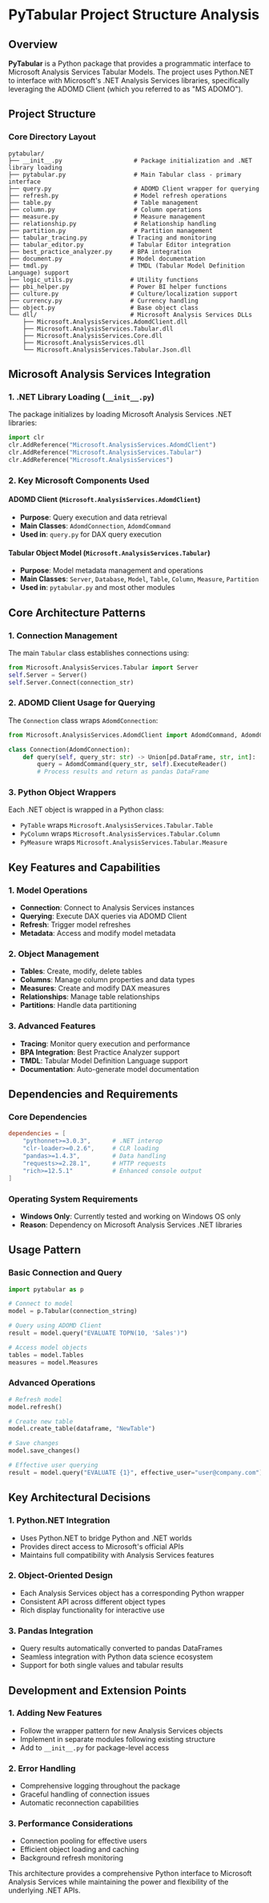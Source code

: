 # PyTabular Project Structure Analysis

## Overview
**PyTabular** is a Python package that provides a programmatic interface to Microsoft Analysis Services Tabular Models. The project uses Python.NET to interface with Microsoft's .NET Analysis Services libraries, specifically leveraging the ADOMD Client (which you referred to as "MS ADOMO").

## Project Structure

### Core Directory Layout
```
pytabular/
├── __init__.py                    # Package initialization and .NET library loading
├── pytabular.py                   # Main Tabular class - primary interface
├── query.py                       # ADOMD Client wrapper for querying
├── refresh.py                     # Model refresh operations
├── table.py                       # Table management
├── column.py                      # Column operations
├── measure.py                     # Measure management
├── relationship.py                # Relationship handling
├── partition.py                   # Partition management
├── tabular_tracing.py            # Tracing and monitoring
├── tabular_editor.py             # Tabular Editor integration
├── best_practice_analyzer.py     # BPA integration
├── document.py                   # Model documentation
├── tmdl.py                       # TMDL (Tabular Model Definition Language) support
├── logic_utils.py                # Utility functions
├── pbi_helper.py                 # Power BI helper functions
├── culture.py                    # Culture/localization support
├── currency.py                   # Currency handling
├── object.py                     # Base object class
└── dll/                          # Microsoft Analysis Services DLLs
    ├── Microsoft.AnalysisServices.AdomdClient.dll
    ├── Microsoft.AnalysisServices.Tabular.dll
    ├── Microsoft.AnalysisServices.Core.dll
    ├── Microsoft.AnalysisServices.dll
    └── Microsoft.AnalysisServices.Tabular.Json.dll
```

## Microsoft Analysis Services Integration

### 1. .NET Library Loading (`__init__.py`)
The package initializes by loading Microsoft Analysis Services .NET libraries:

```python
import clr
clr.AddReference("Microsoft.AnalysisServices.AdomdClient")
clr.AddReference("Microsoft.AnalysisServices.Tabular") 
clr.AddReference("Microsoft.AnalysisServices")
```

### 2. Key Microsoft Components Used

#### ADOMD Client (`Microsoft.AnalysisServices.AdomdClient`)
- **Purpose**: Query execution and data retrieval
- **Main Classes**: `AdomdConnection`, `AdomdCommand`
- **Used in**: `query.py` for DAX query execution

#### Tabular Object Model (`Microsoft.AnalysisServices.Tabular`)
- **Purpose**: Model metadata management and operations
- **Main Classes**: `Server`, `Database`, `Model`, `Table`, `Column`, `Measure`, `Partition`
- **Used in**: `pytabular.py` and most other modules

## Core Architecture Patterns

### 1. Connection Management
The main `Tabular` class establishes connections using:
```python
from Microsoft.AnalysisServices.Tabular import Server
self.Server = Server()
self.Server.Connect(connection_str)
```

### 2. ADOMD Client Usage for Querying
The `Connection` class wraps `AdomdConnection`:
```python
from Microsoft.AnalysisServices.AdomdClient import AdomdCommand, AdomdConnection

class Connection(AdomdConnection):
    def query(self, query_str: str) -> Union[pd.DataFrame, str, int]:
        query = AdomdCommand(query_str, self).ExecuteReader()
        # Process results and return as pandas DataFrame
```

### 3. Python Object Wrappers
Each .NET object is wrapped in a Python class:
- `PyTable` wraps `Microsoft.AnalysisServices.Tabular.Table`
- `PyColumn` wraps `Microsoft.AnalysisServices.Tabular.Column`
- `PyMeasure` wraps `Microsoft.AnalysisServices.Tabular.Measure`

## Key Features and Capabilities

### 1. Model Operations
- **Connection**: Connect to Analysis Services instances
- **Querying**: Execute DAX queries via ADOMD Client
- **Refresh**: Trigger model refreshes
- **Metadata**: Access and modify model metadata

### 2. Object Management
- **Tables**: Create, modify, delete tables
- **Columns**: Manage column properties and data types
- **Measures**: Create and modify DAX measures
- **Relationships**: Manage table relationships
- **Partitions**: Handle data partitioning

### 3. Advanced Features
- **Tracing**: Monitor query execution and performance
- **BPA Integration**: Best Practice Analyzer support
- **TMDL**: Tabular Model Definition Language support
- **Documentation**: Auto-generate model documentation

## Dependencies and Requirements

### Core Dependencies
```toml
dependencies = [
    "pythonnet>=3.0.3",      # .NET interop
    "clr-loader>=0.2.6",     # CLR loading
    "pandas>=1.4.3",         # Data handling
    "requests>=2.28.1",      # HTTP requests
    "rich>=12.5.1"           # Enhanced console output
]
```

### Operating System Requirements
- **Windows Only**: Currently tested and working on Windows OS only
- **Reason**: Dependency on Microsoft Analysis Services .NET libraries

## Usage Pattern

### Basic Connection and Query
```python
import pytabular as p

# Connect to model
model = p.Tabular(connection_string)

# Query using ADOMD Client
result = model.query("EVALUATE TOPN(10, 'Sales')")

# Access model objects
tables = model.Tables
measures = model.Measures
```

### Advanced Operations
```python
# Refresh model
model.refresh()

# Create new table
model.create_table(dataframe, "NewTable")

# Save changes
model.save_changes()

# Effective user querying
result = model.query("EVALUATE {1}", effective_user="user@company.com")
```

## Key Architectural Decisions

### 1. Python.NET Integration
- Uses Python.NET to bridge Python and .NET worlds
- Provides direct access to Microsoft's official APIs
- Maintains full compatibility with Analysis Services features

### 2. Object-Oriented Design
- Each Analysis Services object has a corresponding Python wrapper
- Consistent API across different object types
- Rich display functionality for interactive use

### 3. Pandas Integration
- Query results automatically converted to pandas DataFrames
- Seamless integration with Python data science ecosystem
- Support for both single values and tabular results

## Development and Extension Points

### 1. Adding New Features
- Follow the wrapper pattern for new Analysis Services objects
- Implement in separate modules following existing structure
- Add to `__init__.py` for package-level access

### 2. Error Handling
- Comprehensive logging throughout the package
- Graceful handling of connection issues
- Automatic reconnection capabilities

### 3. Performance Considerations
- Connection pooling for effective users
- Efficient object loading and caching
- Background refresh monitoring

This architecture provides a comprehensive Python interface to Microsoft Analysis Services while maintaining the power and flexibility of the underlying .NET APIs.